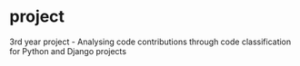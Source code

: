 # project
3rd year project - Analysing code contributions through code classification for Python and Django projects
